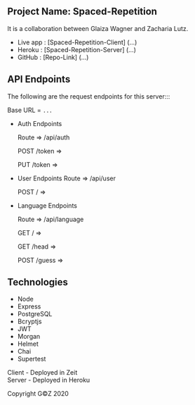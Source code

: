 ## Project Name: Spaced-Repetition

It is a collaboration between Glaiza Wagner and Zacharia Lutz.

- Live app  :   [Spaced-Repetition-Client] (...)
- Heroku    :   [Spaced-Repetition-Server] (...)
- GitHub    :   [Repo-Link] (...)

## API Endpoints

The following are the request endpoints for this server:::

Base URL = `...`

- Auth Endpoints

    Route => /api/auth

    POST /token =>

    PUT /token =>

- User Endpoints
    Route => /api/user

    POST / =>

- Language Endpoints

    Route => /api/language </br>

    GET / =>

    GET /head =>

    POST /guess =>

## Technologies
- Node
- Express
- PostgreSQL
- Bcryptjs
- JWT
- Morgan
- Helmet
- Chai
- Supertest

Client - Deployed in Zeit </br>
Server - Deployed in Heroku 

Copyright G©Z 2020